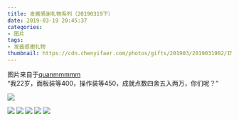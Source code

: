 ```yaml
---
title: 发酱感谢礼物系列（20190319下）
date: 2019-03-19 20:45:37
categories:
- 图片
tags:
- 发酱感谢礼物
thumbnail: https://cdn.chenyifaer.com/photos/gifts/201903/2019031902/IMG_5745.JPG
---
```


图片来自于<a href="https://weibo.com/p/1005051720171447" target="_blank">quanmmmmm</a><br/> “我22岁，面板装等400，操作装等450，成就点数四舍五入两万，你们呢？”

![](https://cdn.chenyifaer.com/photos/gifts/201903/2019031902/IMG_5745.JPG)

<!--more-->

![](https://cdn.chenyifaer.com/photos/gifts/201903/2019031902/IMG_5746.JPG)
![](https://cdn.chenyifaer.com/photos/gifts/201903/2019031902/IMG_5747.JPG)
![](https://cdn.chenyifaer.com/photos/gifts/201903/2019031902/IMG_5748.JPG)
![](https://cdn.chenyifaer.com/photos/gifts/201903/2019031902/IMG_5749.JPG)
![](https://cdn.chenyifaer.com/photos/gifts/201903/2019031902/IMG_5750.JPG)
